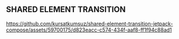 ## SHARED ELEMENT TRANSITION


https://github.com/kursatkumsuz/shared-element-transition-jetpack-compose/assets/59700175/d823eacc-c574-434f-aaf8-ff1f94c88ad1

